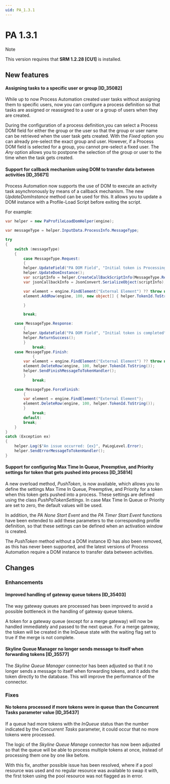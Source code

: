 ```yaml
---
uid: PA_1.3.1
---
```


# PA 1.3.1

> [!NOTE]
> This version requires that **SRM 1.2.28 [CU1]** is installed.

## New features

#### Assigning tasks to a specific user or group [ID_35082]

While up to now Process Automation created user tasks without assigning them to specific users, now you can configure a process definition so that tasks are assigned or reassigned to a user or a group of users when they are created.

During the configuration of a process definition,you can select a Process DOM field for either the group or the user so that the group or user name can be retrieved when the user task gets created. With the *Fixed* option you can already pre-select the exact group and user. However, if a Process DOM field is selected for a group, you cannot pre-select a fixed user. The *Any* option allows you to postpone the selection of the group or user to the time when the task gets created.

#### Support for callback mechanism using DOM to transfer data between activities [ID_35671]

Process Automation now supports the use of DOM to execute an activity task asynchronously by means of a callback mechanism. The new *UpdateDomInstance* method can be used for this. It allows you to update a DOM instance with a Profile-Load Script before exiting the script.

For example:

```csharp
var helper = new PaProfileLoadDomHelper(engine);

var messageType = helper.InputData.ProcessInfo.MessageType;

try
{
    switch (messageType)
    {
        case MessageType.Request:
        {
        helper.UpdateField("PA DOM Field", "Initial token is Processing");
        helper.UpdateDomInstance();
        var scriptInfo = helper.CreateCallBackScriptInfo(MessageType.Response);
        var jsonCallbackInfo = JsonConvert.SerializeObject(scriptInfo);

        var element = engine.FindElement("External Element") ?? throw new ElementNotFoundException("Failed to find element 'External Element'");
        element.AddRow(engine, 100, new object[] { helper.TokenId.ToString(), 1, jsonCallbackInfo });

        }

        break;

    case MessageType.Response:
        {
        helper.UpdateField("PA DOM Field", "Initial token is completed");
        helper.ReturnSuccess();
        }
            break;
    case MessageType.Finish:
            {
        var element = engine.FindElement("External Element") ?? throw new ElementNotFoundException("Failed to find element 'External Element'");
        element.DeleteRow(engine, 100, helper.TokenId.ToString());
        helper.SendFinishMessageToTokenHandler();
        }            
            break;

    case MessageType.ForceFinish:
        {
        var element = engine.FindElement("External Element");
        element.DeleteRow(engine, 100, helper.TokenId.ToString());
        }
            break;
        default:
        break;
    }
}
catch (Exception ex)
{
    helper.Log($"An issue occurred: {ex}", PaLogLevel.Error);
    helper.SendErrorMessageToTokenHandler();
}
```

#### Support for configuring Max Time In Queue, Preemptive, and Priority settings for token that gets pushed into process [ID_35814]

A new overload method, *PushToken*, is now available, which allows you to define the settings Max Time In Queue, Preemptive, and Priority for a token when this token gets pushed into a process. These settings are defined using the class *PushPaTokenSettings*. In case Max Time In Queue or Priority are set to zero, the default values will be used.

In addition, the *PA None Start Event* and the *PA Timer Start Event* functions have been extended to add these parameters to the corresponding profile definition, so that these settings can be defined when an activation window is created.

The *PushToken* method without a DOM instance ID has also been removed, as this has never been supported, and the latest versions of Process Automation require a DOM instance to transfer data between activities.

## Changes

### Enhancements

#### Improved handling of gateway queue tokens [ID_35403]

The way gateway queues are processed has been improved to avoid a possible bottleneck in the handling of gateway queue tokens.

A token for a gateway queue (except for a merge gateway) will now be handled immediately and passed to the next queue. For a merge gateway, the token will be created in the InQueue state with the waiting flag set to true if the merge is not complete.

#### Skyline Queue Manager no longer sends message to itself when forwarding tokens [ID_35577]

The *Skyline Queue Manager* connector has been adjusted so that it no longer sends a message to itself when forwarding tokens, and it adds the token directly to the database. This will improve the performance of the connector.

### Fixes

#### No tokens processed if more tokens were in queue than the Concurrent Tasks parameter value [ID_35437]

If a queue had more tokens with the *InQueue* status than the number indicated by the *Concurrent Tasks* parameter, it could occur that no more tokens were processed.

The logic of the *Skyline Queue Manage* connector has now been adjusted so that the queue will be able to process multiple tokens at once, instead of processing them one by one like before.

With this fix, another possible issue has been resolved, where if a pool resource was used and no regular resource was available to swap it with, the first token using the pool resource was not flagged as in error.
